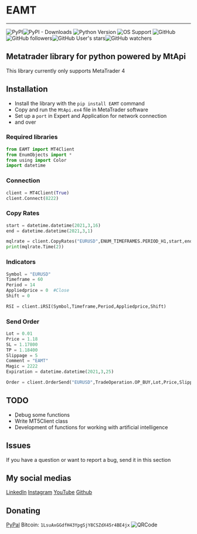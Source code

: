 # EAMT
-----
![PyPI](https://img.shields.io/pypi/v/EAMT)![PyPI - Downloads](https://img.shields.io/pypi/dm/EAMT)
![Python Version](https://img.shields.io/badge/Python%20Version-3-blue)
![OS Support](https://img.shields.io/badge/OS%20Support-WIN--64-lightgrey)
![GitHub](https://img.shields.io/github/license/EAScript/EAMT)
![GitHub followers](https://img.shields.io/github/followers/EAScript?style=social)![GitHub User's stars](https://img.shields.io/github/stars/EAScript?style=social)![GitHub watchers](https://img.shields.io/github/watchers/EAScript/EAMT?style=social)
## Metatrader library for python powered by MtApi
This library currently only supports MetaTrader 4

## Installation
- Install the library with the `pip install EAMT` command
- Copy and run the `MtApi.ex4` file in MetaTrader software
- Set up a `port` in Expert and Application for network connection
- and over
 
### Required libraries
```Python
from EAMT import MT4Client
from EnumObjects import *
from using import Color
import datetime
```

### Connection
```Python
client = MT4Client(True)
client.Connect(8222)
```

### Copy Rates
```Python
start = datetime.datetime(2021,3,16)
end = datetime.datetime(2021,3,1)

mqlrate = client.CopyRates("EURUSD",ENUM_TIMEFRAMES.PERIOD_H1,start,end)
print(mqlrate.Time(2))
```

### Indicators
```Python
Symbol = "EURUSD"
Timeframe = 60
Period = 14
Appliedprice = 0  #Close
Shift = 0

RSI = client.iRSI(Symbol,Timeframe,Period,Appliedprice,Shift)
```

### Send Order
```Python
Lot = 0.01
Price = 1.18
SL = 1.17800
TP = 1.18400
Slippage = 5
Comment = "EAMT"
Magic = 2222
Expiration = datetime.datetime(2021,3,25)

Order = client.OrderSend("EURUSD",TradeOperation.OP_BUY,Lot,Price,Slippage,SL,TP,Comment,Magic,Expiration,Color.Green())
```

## TODO
- ِDebug some functions
- Write MT5Client class
- Development of functions for working with artificial intelligence

## Issues
If you have a question or want to report a bug, send it in this section

## My social medias
[LinkedIn](https://www.linkedin.com/in/ehsan-akbari-0487ba187)
[Instagram](https://simpleicons.org/icons/instagram.svg)
[YouTube](https://youtube.com/channel/UCCmSFoxq8NNlmGs9I3T5QLA)
[Github](https://github.com/EAScript)

## Donating
[PyPal](https://www.paypal.me/eaforexprogrammer)
Bitcoin: `1LsuAxGGdfH43YpgSjY8CSZdX45r4BE4jx`
![QRCode](https://i.ibb.co/sQ4QqMk/My-Bit-Coin-Wallet.png)






